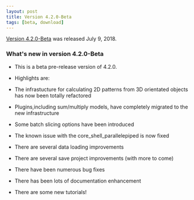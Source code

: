 ```yaml
---
layout: post
title: Version 4.2.0-Beta
tags: [beta, download]
---
```


[Version 4.2.0-Beta](https://github.com/SasView/sasview/releases/tag/v4.2.0-beta) was released July 9, 2018.

### What's new in version 4.2.0-Beta

*   This is a beta pre-release version of 4.2.0.
*   Highlights are:

*   The infrastucture for calculating 2D patterns from 3D orientated objects has now been totally refactored
*   Plugins,including sum/multiply models, have completely migrated to the new infrastructure
*   Some batch slicing options have been introduced
*   The known issue with the core\_shell\_parallelepiped is now fixed
*   There are several data loading improvements
*   There are several save project improvements (with more to come)
*   There have been numerous bug fixes
*   There has been lots of documentation enhancement
*   There are some new tutorials!
